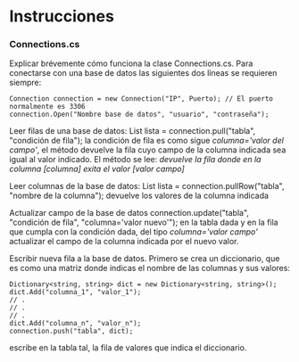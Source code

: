 Instrucciones
=============

### Connections.cs
Explicar brévemente cómo funciona la clase Connections.cs. Para conectarse con una base de datos las siguientes dos líneas se requieren siempre:

	Connection connection = new Connection("IP", Puerto); // El puerto normalmente es 3306
	connection.Open("Nombre base de datos", "usuario", "contraseña");

Leer filas de una base de datos:
	List<string> lista = connection.pull("tabla", "condición de fila"); 
la condición de fila es como sigue _columna='valor del campo'_, el método devuelve la fila cuyo campo de la columna indicada sea igual al valor indicado. El método se lee: *devuelve la fila donde en la columna _[columna]_ exita el valor _[valor campo]_*

Leer columnas de la base de datos:
	List<string> lista = connection.pullRow("tabla", "nombre de la columna"); 
devuelve los valores de la columna indicada

Actualizar campo de la base de datos
	connection.update("tabla", "condición de fila", "columna='valor nuevo'");
en la tabla dada y en la fila que cumpla con la condición dada, del tipo _columna='valor campo'_ actualizar el campo de la columna indicada por el nuevo valor.  

Escribir nueva fila a la base de datos. Primero se crea un diccionario, que es como una matriz donde indicas el nombre de las columnas y sus valores:

	Dictionary<string, string> dict = new Dictionary<string, string>();
	dict.Add("columna_1", "valor_1");
	// .
	// .
	// .
	dict.Add("columna_n", "valor_n");
	connection.push("tabla", dict); 
escribe en la tabla tal, la fila de valores que indica el diccionario.
